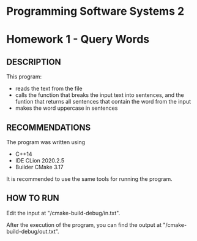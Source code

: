 Programming Software Systems 2
=============================
Homework 1 - Query Words
=============================
DESCRIPTION
------------
This program:
- reads the text from the file
- calls the function that breaks the input text into sentences, and the funtion that returns all sentences that contain the word from the input
- makes the word uppercase in sentences

RECOMMENDATIONS
------------
The program was written using 
- C++14
- IDE CLion 2020.2.5
- Builder CMake 3.17

It is recommended to use the same tools for running the program.

HOW TO RUN
------------
Edit the input at "/cmake-build-debug/in.txt".

After the execution of the program, you can find the output at "/cmake-build-debug/out.txt".
